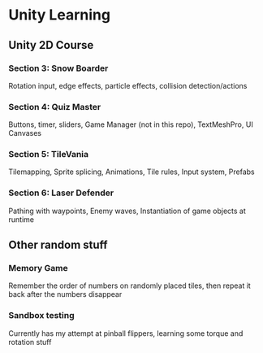 # Unity Learning

## Unity 2D Course

### Section 3: Snow Boarder

Rotation input, edge effects, particle effects, collision detection/actions

### Section 4: Quiz Master

Buttons, timer, sliders, Game Manager (not in this repo), TextMeshPro, UI Canvases

### Section 5: TileVania

Tilemapping, Sprite splicing, Animations, Tile rules, Input system, Prefabs

### Section 6: Laser Defender

Pathing with waypoints, Enemy waves, Instantiation of game objects at runtime

## Other random stuff

### Memory Game

Remember the order of numbers on randomly placed tiles, then repeat it back after the numbers disappear

### Sandbox testing

Currently has my attempt at pinball flippers, learning some torque and rotation stuff
